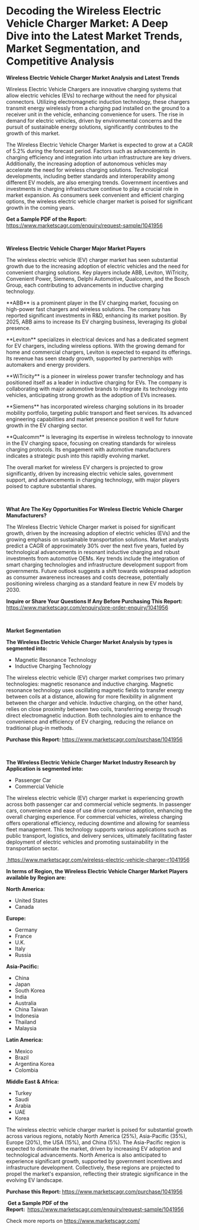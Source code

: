 <p><h1>Decoding the Wireless Electric Vehicle Charger Market: A Deep Dive into the Latest Market Trends, Market Segmentation, and Competitive Analysis</h1></p><p><strong>Wireless Electric Vehicle Charger Market Analysis and Latest Trends</strong></p>
<p><p>Wireless Electric Vehicle Chargers are innovative charging systems that allow electric vehicles (EVs) to recharge without the need for physical connectors. Utilizing electromagnetic induction technology, these chargers transmit energy wirelessly from a charging pad installed on the ground to a receiver unit in the vehicle, enhancing convenience for users. The rise in demand for electric vehicles, driven by environmental concerns and the pursuit of sustainable energy solutions, significantly contributes to the growth of this market.</p><p>The Wireless Electric Vehicle Charger Market is expected to grow at a CAGR of 5.2% during the forecast period. Factors such as advancements in charging efficiency and integration into urban infrastructure are key drivers. Additionally, the increasing adoption of autonomous vehicles may accelerate the need for wireless charging solutions. Technological developments, including better standards and interoperability among different EV models, are also emerging trends. Government incentives and investments in charging infrastructure continue to play a crucial role in market expansion. As consumers seek convenient and efficient charging options, the wireless electric vehicle charger market is poised for significant growth in the coming years.</p></p>
<p><strong>Get a Sample PDF of the Report:&nbsp;</strong> <a href="https://www.marketscagr.com/enquiry/request-sample/1041956?utm_campaign=2648&utm_medium=2&utm_source=Github&utm_content=ia&utm_term=08042025&utm_id=wireless-electric-vehicle-charger">https://www.marketscagr.com/enquiry/request-sample/1041956</a></p>
<p>&nbsp;</p>
<p><strong>Wireless Electric Vehicle Charger Major Market Players</strong></p>
<p><p>The wireless electric vehicle (EV) charger market has seen substantial growth due to the increasing adoption of electric vehicles and the need for convenient charging solutions. Key players include ABB, Leviton, WiTricity, Convenient Power, Siemens, Delphi Automotive, Qualcomm, and the Bosch Group, each contributing to advancements in inductive charging technology.</p><p>**ABB** is a prominent player in the EV charging market, focusing on high-power fast chargers and wireless solutions. The company has reported significant investments in R&D, enhancing its market position. By 2025, ABB aims to increase its EV charging business, leveraging its global presence.</p><p>**Leviton** specializes in electrical devices and has a dedicated segment for EV chargers, including wireless options. With the growing demand for home and commercial chargers, Leviton is expected to expand its offerings. Its revenue has seen steady growth, supported by partnerships with automakers and energy providers.</p><p>**WiTricity** is a pioneer in wireless power transfer technology and has positioned itself as a leader in inductive charging for EVs. The company is collaborating with major automotive brands to integrate its technology into vehicles, anticipating strong growth as the adoption of EVs increases.</p><p>**Siemens** has incorporated wireless charging solutions in its broader mobility portfolio, targeting public transport and fleet services. Its advanced engineering capabilities and market presence position it well for future growth in the EV charging sector.</p><p>**Qualcomm** is leveraging its expertise in wireless technology to innovate in the EV charging space, focusing on creating standards for wireless charging protocols. Its engagement with automotive manufacturers indicates a strategic push into this rapidly evolving market.</p><p>The overall market for wireless EV chargers is projected to grow significantly, driven by increasing electric vehicle sales, government support, and advancements in charging technology, with major players poised to capture substantial shares.</p></p>
<p>&nbsp;</p>
<p><strong>What Are The Key Opportunities For Wireless Electric Vehicle Charger Manufacturers?</strong></p>
<p><p>The Wireless Electric Vehicle Charger market is poised for significant growth, driven by the increasing adoption of electric vehicles (EVs) and the growing emphasis on sustainable transportation solutions. Market analysts predict a CAGR of approximately 30% over the next five years, fueled by technological advancements in resonant inductive charging and robust investments from automotive OEMs. Key trends include the integration of smart charging technologies and infrastructure development support from governments. Future outlook suggests a shift towards widespread adoption as consumer awareness increases and costs decrease, potentially positioning wireless charging as a standard feature in new EV models by 2030.</p></p>
<p><strong>Inquire or Share Your Questions If Any Before Purchasing This Report:</strong> <a href="https://www.marketscagr.com/enquiry/pre-order-enquiry/1041956?utm_campaign=2648&utm_medium=2&utm_source=Github&utm_content=ia&utm_term=08042025&utm_id=wireless-electric-vehicle-charger">https://www.marketscagr.com/enquiry/pre-order-enquiry/1041956</a></p>
<p>&nbsp;</p>
<p><strong>Market Segmentation</strong></p>
<p><strong>The Wireless Electric Vehicle Charger Market Analysis by types is segmented into:</strong></p>
<p><ul><li>Magnetic Resonance Technology</li><li>Inductive Charging Technology</li></ul></p>
<p><p>The wireless electric vehicle (EV) charger market comprises two primary technologies: magnetic resonance and inductive charging. Magnetic resonance technology uses oscillating magnetic fields to transfer energy between coils at a distance, allowing for more flexibility in alignment between the charger and vehicle. Inductive charging, on the other hand, relies on close proximity between two coils, transferring energy through direct electromagnetic induction. Both technologies aim to enhance the convenience and efficiency of EV charging, reducing the reliance on traditional plug-in methods.</p></p>
<p><strong>Purchase this Report:&nbsp;</strong><a href="https://www.marketscagr.com/purchase/1041956?utm_campaign=2648&utm_medium=2&utm_source=Github&utm_content=ia&utm_term=08042025&utm_id=wireless-electric-vehicle-charger">https://www.marketscagr.com/purchase/1041956</a></p>
<p>&nbsp;</p>
<p><strong>The Wireless Electric Vehicle Charger Market Industry Research by Application is segmented into:</strong></p>
<p><ul><li>Passenger Car</li><li>Commercial Vehicle</li></ul></p>
<p><p>The wireless electric vehicle (EV) charger market is experiencing growth across both passenger car and commercial vehicle segments. In passenger cars, convenience and ease of use drive consumer adoption, enhancing the overall charging experience. For commercial vehicles, wireless charging offers operational efficiency, reducing downtime and allowing for seamless fleet management. This technology supports various applications such as public transport, logistics, and delivery services, ultimately facilitating faster deployment of electric vehicles and promoting sustainability in the transportation sector.</p></p>
<p><a href="https://www.marketscagr.com/wireless-electric-vehicle-charger-r1041956?utm_campaign=2648&utm_medium=2&utm_source=Github&utm_content=ia&utm_term=08042025&utm_id=wireless-electric-vehicle-charger">&nbsp;https://www.marketscagr.com/wireless-electric-vehicle-charger-r1041956</a></p>
<p><strong>In terms of Region, the Wireless Electric Vehicle Charger Market Players available by Region are:</strong></p>
<p>
    <p> <strong> North America: </strong>
        <ul>
            <li>United States</li>
            <li>Canada</li>
        </ul>
        </p> 
    <p> <strong> Europe: </strong>
        <ul>
            <li>Germany</li>
            <li>France</li>
            <li>U.K.</li>
            <li>Italy</li>
            <li>Russia</li>
        </ul>
        </p> 
    <p> <strong> Asia-Pacific: </strong>
        <ul>
            <li>China</li>
            <li>Japan</li>
            <li>South Korea</li>
            <li>India</li>
            <li>Australia</li>
            <li>China Taiwan</li>
            <li>Indonesia</li>
            <li>Thailand</li>
            <li>Malaysia</li>
        </ul>
        </p> 
    <p> <strong> Latin America: </strong>
        <ul>
            <li>Mexico</li>
            <li>Brazil</li>
            <li>Argentina Korea</li>
            <li>Colombia</li>
        </ul>
        </p> 
    <p> <strong> Middle East & Africa: </strong>
        <ul>
            <li>Turkey</li>
            <li>Saudi</li>
            <li>Arabia</li>
            <li>UAE</li>
            <li>Korea</li>
        </ul>
    </p>
    </p>
<p><p>The wireless electric vehicle charger market is poised for substantial growth across various regions, notably North America (25%), Asia-Pacific (35%), Europe (20%), the USA (15%), and China (5%). The Asia-Pacific region is expected to dominate the market, driven by increasing EV adoption and technological advancements. North America is also anticipated to experience significant growth, supported by government incentives and infrastructure development. Collectively, these regions are projected to propel the market's expansion, reflecting their strategic significance in the evolving EV landscape.</p></p>
<p><strong>Purchase this Report: </strong><a href="https://www.marketscagr.com/purchase/1041956?utm_campaign=2648&utm_medium=2&utm_source=Github&utm_content=ia&utm_term=08042025&utm_id=wireless-electric-vehicle-charger">https://www.marketscagr.com/purchase/1041956</a></p>
<p>&nbsp;<strong>Get a Sample PDF of the Report:&nbsp;&nbsp;</strong><a href="https://www.marketscagr.com/enquiry/request-sample/1041956?utm_campaign=2648&utm_medium=2&utm_source=Github&utm_content=ia&utm_term=08042025&utm_id=wireless-electric-vehicle-charger">https://www.marketscagr.com/enquiry/request-sample/1041956</a></p>
<p><strong></strong></p>
<p>Check more reports on <a href="https://www.marketscagr.com/?utm_campaign=2648&utm_medium=2&utm_source=Github&utm_content=ia&utm_term=08042025&utm_id=wireless-electric-vehicle-charger">https://www.marketscagr.com/</a></p>